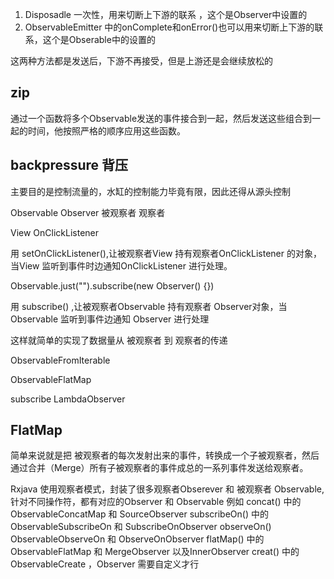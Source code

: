 
1. Disposadle 一次性，用来切断上下游的联系 ，这个是Observer中设置的
2. ObservableEmitter 中的onComplete和onError()也可以用来切断上下游的联系，这个是Obserable中的设置的

这两种方法都是发送后，下游不再接受，但是上游还是会继续放松的

## zip
通过一个函数将多个Observable发送的事件接合到一起，然后发送这些组合到一起的时间，他按照严格的顺序应用这些函数。

## backpressure 背压
主要目的是控制流量的，水缸的控制能力毕竟有限，因此还得从源头控制




Observable      Observer
被观察者         观察者

View           OnClickListener     

用 setOnClickListener(),让被观察者View 持有观察者OnClickListener 的对象，   当View 监听到事件时边通知OnClickListener 进行处理。


Observable.just("").subscribe(new Observer<String>() {})  

用 subscribe() ,让被观察者Observable 持有观察者 Observer对象，当 Observable 监听到事件边通知 Observer 进行处理

这样就简单的实现了数据量从 被观察者 到 观察者的传递


ObservableFromIterable      

ObservableFlatMap  


subscribe         LambdaObserver


## FlatMap
简单来说就是把 被观察者的每次发射出来的事件，转换成一个子被观察者，然后通过合并（Merge）所有子被观察者的事件成总的一系列事件发送给观察者。

Rxjava 使用观察者模式，封装了很多观察者Obserever 和 被观察者 Observable,针对不同操作符，都有对应的Observer 和 Observable
例如
concat() 中的  ObservableConcatMap  和 SourceObserver
subscribeOn()  中的ObservableSubscribeOn  和 SubscribeOnObserver
observeOn()   ObservableObserveOn  和  ObserveOnObserver
flatMap()  中的 ObservableFlatMap 和 MergeObserver 以及InnerObserver
creat() 中的 ObservableCreate ，Observer 需要自定义才行


```
